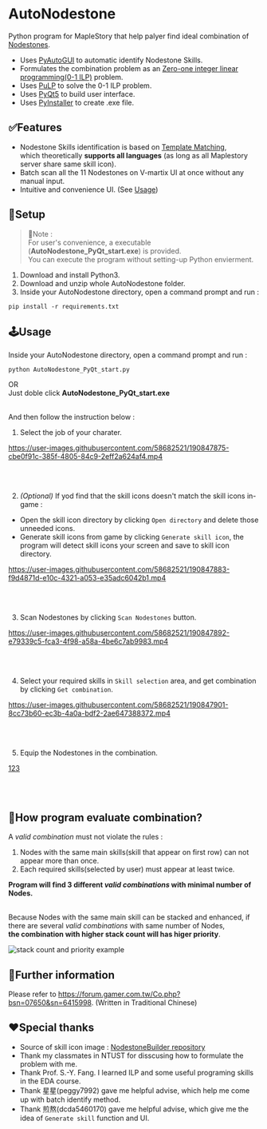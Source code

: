 # AutoNodestone
Python program for MapleStory that help palyer find ideal combination of [Nodestones](https://maplestory.nexon.net/micro-site/59387).

- Uses [PyAutoGUI](https://pypi.org/project/PyAutoGUI/) to automatic identify Nodestone Skills.
- Formulates the combination problem as an [Zero-one integer linear programming(0-1 ILP)](https://en.wikipedia.org/wiki/Integer_programming#Variants) problem.
- Uses [PuLP](https://pypi.org/project/PuLP/) to solve the 0-1 ILP problem.
- Uses [PyQt5](https://pypi.org/project/PyQt5/) to build user interface.
- Uses [PyInstaller](https://pypi.org/project/pyinstaller/) to create .exe file.


## ✅Features
- Nodestone Skills identification is based on [Template Matching](https://docs.opencv.org/4.x/d4/dc6/tutorial_py_template_matching.html), \
which theoretically **supports all languages** (as long as all Maplestory server share same skill icon).
- Batch scan all the 11 Nodestones on V-martix UI at once without any manual input.
- Intuitive and convenience UI. (See [Usage](https://github.com/gene5487/AutoNodestone/blob/master/README.md#usage))


## 🔨Setup 

>🙌Note :\
>For user's convenience, a executable (**AutoNodestone_PyQt_start.exe**) is provided.\
>You can execute the program without setting-up Python envierment.

1. Download and install Python3.
2. Download and unzip whole AutoNodestone folder.
3. Inside your AutoNodestone directory, open a command prompt and run : 
```
pip install -r requirements.txt
```


## 🕹Usage
Inside your AutoNodestone directory, open a command prompt and run : 
```
python AutoNodestone_PyQt_start.py
```
OR\
Just doble click **AutoNodestone_PyQt_start.exe**
<br/>
<br/>

And then follow the instruction below :

 1. Select the job of your charater.

https://user-images.githubusercontent.com/58682521/190847875-cbe0f91c-385f-4805-84c9-2eff2a624af4.mp4

<br/>
<br/>

 2. *(Optional)* If yod find that the skill icons doesn't match the skill icons in-game :
  - Open the skill icon directory by clicking `Open directory` and delete those unneeded icons.
  - Generate skill icons from game by clicking `Generate skill icon`, the program will detect skill icons your screen and save to skill icon directory.

https://user-images.githubusercontent.com/58682521/190847883-f9d4871d-e10c-4321-a053-e35adc6042b1.mp4

<br/>
<br/>

 3. Scan Nodestones by clicking `Scan Nodestones` button.

https://user-images.githubusercontent.com/58682521/190847892-e79339c5-fca3-4f98-a58a-4be6c7ab9983.mp4

<br/>
<br/>

 4. Select your required skills in  `Skill selection` area, and get combination by clicking `Get combination`.

https://user-images.githubusercontent.com/58682521/190847901-8cc73b60-ec3b-4a0a-bdf2-2ae647388372.mp4

<br/>
<br/>


 5. Equip the Nodestones in the combination.

[123](https://user-images.githubusercontent.com/58682521/190847908-64d81bcb-2711-4c6f-a9b6-28dcff94595c.mp4)

<br/>
<br/>

## 🤔How program evaluate combination?
A *valid combination* must not violate the rules :

1. Nodes with the same main skills(skill that appear on first row) can not appear more than once.
2. Each required skills(selected by user) must appear at least twice.

**Program will find 3 different *valid combinations* with minimal number of Nodes.**
<br/>
<br/>

Because Nodes with the same main skill can be stacked and enhanced, if there are several *valid combinations* with same number of Nodes,\
**the combination with higher stack count will has higer priority**.

![stack count and priority example](https://user-images.githubusercontent.com/58682521/192094914-6e8d4ffd-91e3-4b6d-985a-9f5c0eec181c.PNG)



## 📃Further information
Please refer to https://forum.gamer.com.tw/Co.php?bsn=07650&sn=6415998. (Written in Traditional Chinese)



## ❤Special thanks
- Source of skill icon image : [NodestoneBuilder repository](https://github.com/PhantasmicSky/NodestoneBuilder)
- Thank my classmates in NTUST for disscusing how to formulate the problem with me.
- Thank Prof. S.-Y. Fang. I learned ILP and some useful programing skills in the EDA course.
- Thank 星星(peggy7992) gave me helpful advise, which help me come up with batch identify method.
- Thank 煎熬(dcda5460170) gave me helpful advise, which give me the idea of `Generate skill` function and UI.
